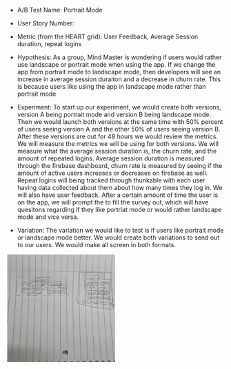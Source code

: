 * A/B Test Name: Portrait Mode 
* User Story Number:
* Metric (from the HEART grid): User Feedback, Average Session duration, repeat logins 
* Hypothesis:
As a group, Mind Master is wondering if users would rather use landscape or portrait mode when using the app. If we change the app from portrait mode to landscape mode, then developers will see an increase in average session duraiton and a decrease in churn rate. This is because users like using the app in landscape mode rather than portrait mode 

* Experiment: To start up our experiment, we would create both versions, version A being portrait mode and version B being landscape mode. Then we would launch both versions at the same time with 50% percent of users seeing version A and the other 50% of users seeing version B. After these versions are out for 48 hours we would review the metrics. We will measure the metrics we will be using for both versions. We will measure what the average session duration is, the churn rate, and the amount of repeated logins. Average session duration is measured through the firebase dashboard, churn rate is measured by seeing if the amount of active users increases or decreases on firebase as well. Repeat logins will being tracked through thunkable with each user having data collected about them about how many times they log in. We will also have user feedback. After a certain amount of time the user is on the app, we will prompt the to fill the survey out, which will have quesitons regarding if they like portriat mode or would rather landscape mode and vice versa. 

* Variation: The variation we would like to test is if users like portrait mode or landscape mode better. We would create both variations to send out to our users. We would make all screen in both formats. 
<img src = "PvL.jpg" width = "250" height = "250">

